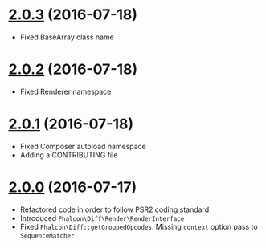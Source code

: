 # [2.0.3](https://github.com/phalcongelist/php-diff/releases/tag/v2.0.3) (2016-07-18)

* Fixed BaseArray class name

# [2.0.2](https://github.com/phalcongelist/php-diff/releases/tag/v2.0.2) (2016-07-18)

* Fixed Renderer namespace

# [2.0.1](https://github.com/phalcongelist/php-diff/releases/tag/v2.0.1) (2016-07-18)

* Fixed Composer autoload namespace
* Adding a CONTRIBUTING file

# [2.0.0](https://github.com/phalcongelist/php-diff/releases/tag/v2.0.0) (2016-07-17)

* Refactored code in order to follow PSR2 coding standard
* Introduced `Phalcon\Diff\Render\RenderInterface`
* Fixed `Phalcon\Diff::getGroupedOpcodes`. Missing `context` option pass to `SequenceMatcher`
